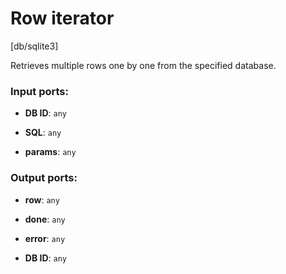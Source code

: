 # Row iterator

[db/sqlite3]

Retrieves multiple rows one by one from the specified database.

### Input ports:

* __DB ID__: `any`


* __SQL__: `any`


* __params__: `any`

### Output ports:

* __row__: `any`


* __done__: `any`


* __error__: `any`


* __DB ID__: `any`

